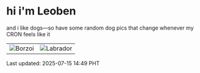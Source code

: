 # hi i'm Leoben

and i like dogs—so have some random dog pics that change whenever my CRON feels like it

|  |  |
|--------|----------|
| ![Borzoi](https://random-dog-vercel.vercel.app/api/random-borzoi?v=1752562196) | ![Labrador](https://random-dog-vercel.vercel.app/api/random-labrador?v=1752562196) |

Last updated: 2025-07-15 14:49 PHT
